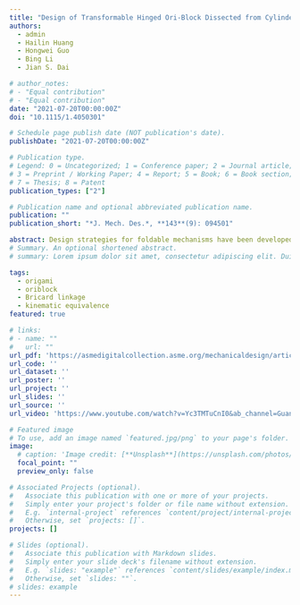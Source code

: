 ```yaml
---
title: "Design of Transformable Hinged Ori-Block Dissected from Cylinders and Cones"
authors:
  - admin
  - Hailin Huang
  - Hongwei Guo
  - Bing Li
  - Jian S. Dai

# author_notes:
# - "Equal contribution"
# - "Equal contribution"
date: "2021-07-20T00:00:00Z"
doi: "10.1115/1.4050301"

# Schedule page publish date (NOT publication's date).
publishDate: "2021-07-20T00:00:00Z"

# Publication type.
# Legend: 0 = Uncategorized; 1 = Conference paper; 2 = Journal article;
# 3 = Preprint / Working Paper; 4 = Report; 5 = Book; 6 = Book section;
# 7 = Thesis; 8 = Patent
publication_types: ["2"]

# Publication name and optional abbreviated publication name.
publication: ""
publication_short: "*J. Mech. Des.*, **143**(9): 094501"

abstract: Design strategies for foldable mechanisms have been developed with inspiration from origami. In this study, we investigate a new direction that blocks are folded in a way that origami folds as the ori-blocks to generate a new type of foldable mechanisms consisting of multiple blocks. During the investigation, we propose a design approach to construct ori-blocks dissected from cylinders and cones, where “ori” is derived from the word “origami” in its original meaning as “folding”. In this way, we cut the solids into six portions and assign rotation axes to assemble the portions into movable blocks. Interestingly, this connects the Bricard classical linkages developed in 1897 to these ori-blocks with coincidence of the position and orientation of the axes when the blocks are replaced by links. The study bridges the gap between ori-blocks, origami, and mechanisms, which proposes a set of novel reconfigurable mechanisms as ori-blocks. As spatial linkages have been widely used in a broad range of technical fields, we anticipate that ori-blocks will find several potential applications owing to their kinematics in reconfigurability.
# Summary. An optional shortened abstract.
# summary: Lorem ipsum dolor sit amet, consectetur adipiscing elit. Duis posuere tellus ac convallis placerat. Proin tincidunt magna sed ex sollicitudin condimentum.

tags:
  - origami
  - oriblock
  - Bricard linkage
  - kinematic equivalence
featured: true

# links:
# - name: ""
#   url: ""
url_pdf: 'https://asmedigitalcollection.asme.org/mechanicaldesign/article-abstract/143/9/094501/1100577/Design-of-Transformable-Hinged-Ori-Block-Dissected?redirectedFrom=fulltext'
url_code: ''
url_dataset: ''
url_poster: ''
url_project: ''
url_slides: ''
url_source: ''
url_video: 'https://www.youtube.com/watch?v=Yc3TMTuCnI0&ab_channel=GuangluJia'

# Featured image
# To use, add an image named `featured.jpg/png` to your page's folder. 
image:
  # caption: 'Image credit: [**Unsplash**](https://unsplash.com/photos/jdD8gXaTZsc)'
  focal_point: ""
  preview_only: false

# Associated Projects (optional).
#   Associate this publication with one or more of your projects.
#   Simply enter your project's folder or file name without extension.
#   E.g. `internal-project` references `content/project/internal-project/index.md`.
#   Otherwise, set `projects: []`.
projects: []

# Slides (optional).
#   Associate this publication with Markdown slides.
#   Simply enter your slide deck's filename without extension.
#   E.g. `slides: "example"` references `content/slides/example/index.md`.
#   Otherwise, set `slides: ""`.
# slides: example
---
```


